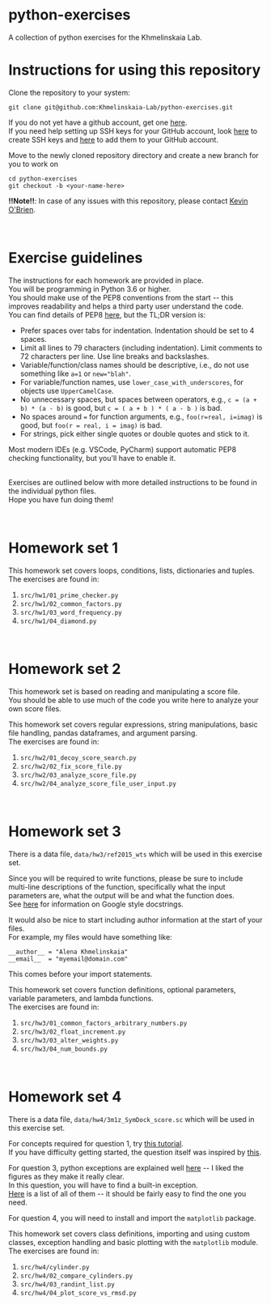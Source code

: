 # python-exercises

A collection of python exercises for the Khmelinskaia Lab.

# Instructions for using this repository

Clone the repository to your system:
```
git clone git@github.com:Khmelinskaia-Lab/python-exercises.git
```

If you do not yet have a github account, get one [here](https://github.com/).\
If you need help setting up SSH keys for your GitHub account, look [here](https://docs.github.com/en/authentication/connecting-to-github-with-ssh/generating-a-new-ssh-key-and-adding-it-to-the-ssh-agent) to create SSH keys and [here](https://docs.github.com/en/authentication/connecting-to-github-with-ssh/adding-a-new-ssh-key-to-your-github-account) to add them to your GitHub account.

Move to the newly cloned repository directory and create a new branch for you to work on
```
cd python-exercises
git checkout -b <your-name-here>
```

**!!Note!!**: In case of any issues with this repository, please contact [Kevin O'Brien](mailto:kevin.obrien@cup.lmu.de).

&nbsp;<br>
# Exercise guidelines

The instructions for each homework are provided in place.\
You will be programming in Python 3.6 or higher.\
You should make use of the PEP8 conventions from the start -- this improves readability and helps a third party user understand the code.\
You can find details of PEP8 [here](https://www.python.org/dev/peps/pep-0008/#code-lay-out), but the TL;DR version is:

* Prefer spaces over tabs for indentation.
Indentation should be set to 4 spaces. 
* Limit all lines to 79 characters (including indentation).
Limit comments to 72 characters per line.
Use line breaks and backslashes.
* Variable/function/class names should be descriptive, i.e., do not use something like `a=1` or `new="blah"`.
* For variable/function names, use `lower_case_with_underscores`, for objects use `UpperCamelCase`.
* No unnecessary spaces, but spaces between operators, e.g., `c = (a + b) * (a - b)` is good, but `c = ( a + b ) * ( a - b )` is bad.
* No spaces around `=` for function arguments, e.g., `foo(r=real, i=imag)` is good, but `foo(r = real, i = imag)` is bad.
* For strings, pick either single quotes or double quotes and stick to it.

Most modern IDEs (e.g. VSCode, PyCharm) support automatic PEP8 checking functionality, but you'll have to enable it.

&nbsp;<br>
Exercises are outlined below with more detailed instructions to be found in the individual python files.\
Hope you have fun doing them!


&nbsp;<br>
# Homework set 1

This homework set covers loops, conditions, lists, dictionaries and tuples.\
The exercises are found in:

1. `src/hw1/01_prime_checker.py`
2. `src/hw1/02_common_factors.py`
3. `src/hw1/03_word_frequency.py`
4. `src/hw1/04_diamond.py`


&nbsp;<br>
# Homework set 2

This homework set is based on reading and manipulating a score file.\
You should be able to use much of the code you write here to analyze your own score files.

This homework set covers regular expressions, string manipulations, basic file handling, pandas dataframes, and argument parsing.\
The exercises are found in:

1. `src/hw2/01_decoy_score_search.py`
2. `src/hw2/02_fix_score_file.py`
3. `src/hw2/03_analyze_score_file.py`
4. `src/hw2/04_analyze_score_file_user_input.py`


&nbsp;<br>
# Homework set 3
There is a data file, `data/hw3/ref2015_wts` which will be used in this exercise set.

Since you will be required to write functions, please be sure to include multi-line descriptions of the function, specifically what the input parameters are, what the output will be and what the function does.\
See [here](https://google.github.io/styleguide/pyguide.html#383-functions-and-methods) for information on Google style docstrings.

It would also be nice to start including author information at the start of your files.\
For example, my files would have something like:
```
__author__ = "Alena Khmelinskaia"
__email__  = "myemail@domain.com"
```
This comes before your import statements.

This homework set covers function definitions, optional parameters, variable parameters, and lambda functions.\
The exercises are found in:

1. `src/hw3/01_common_factors_arbitrary_numbers.py`
2. `src/hw3/02_float_increment.py`
3. `src/hw3/03_alter_weights.py`
4. `src/hw3/04_num_bounds.py`


&nbsp;<br>
# Homework set 4
There is a data file, `data/hw4/3m1z_SymDock_score.sc` which will be used in this exercise set.

For concepts required for question 1, try [this tutorial](https://realpython.com/instance-class-and-static-methods-demystified/).\
If you have difficulty getting started, the question itself was inspired by [this](https://www.codexpedia.com/python/python-class-example/).

For question 3, python exceptions are explained well [here](https://realpython.com/python-exceptions/) -- I liked the figures as they make it really clear.\
In this question, you will have to find a built-in exception.\
[Here](https://docs.python.org/3.6/library/exceptions.html) is a list of all of them -- it should be fairly easy to find the one you need.

For question 4, you will need to install and import the `matplotlib` package.

This homework set covers class definitions, importing and using custom classes, exception handling and basic plotting with the `matplotlib` module.\
The exercises are found in:

1. `src/hw4/cylinder.py`
2. `src/hw4/02_compare_cylinders.py`
3. `src/hw4/03_randint_list.py`
4. `src/hw4/04_plot_score_vs_rmsd.py`

